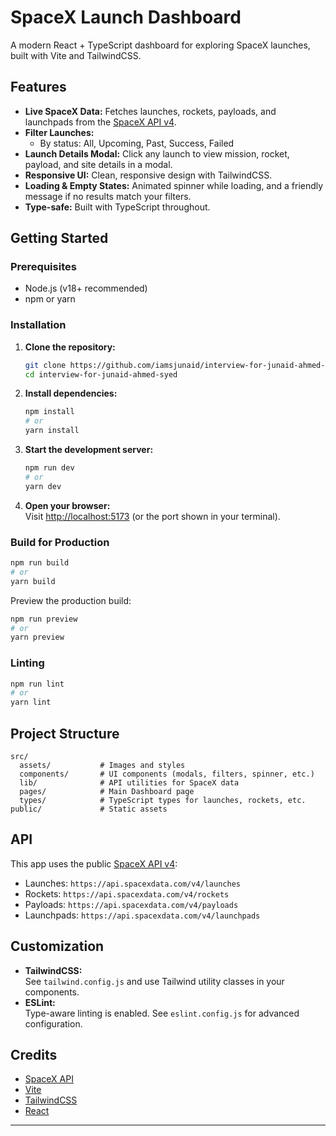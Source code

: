 # SpaceX Launch Dashboard

A modern React + TypeScript dashboard for exploring SpaceX launches, built with Vite and TailwindCSS.

## Features

- **Live SpaceX Data:** Fetches launches, rockets, payloads, and launchpads from the [SpaceX API v4](https://github.com/r-spacex/SpaceX-API).
- **Filter Launches:**  
  - By status: All, Upcoming, Past, Success, Failed  
- **Launch Details Modal:** Click any launch to view mission, rocket, payload, and site details in a modal.
- **Responsive UI:** Clean, responsive design with TailwindCSS.
- **Loading & Empty States:** Animated spinner while loading, and a friendly message if no results match your filters.
- **Type-safe:** Built with TypeScript throughout.

## Getting Started

### Prerequisites

- Node.js (v18+ recommended)
- npm or yarn

### Installation

1. **Clone the repository:**
   ```bash
   git clone https://github.com/iamsjunaid/interview-for-junaid-ahmed-syed/
   cd interview-for-junaid-ahmed-syed
   ```

2. **Install dependencies:**
   ```bash
   npm install
   # or
   yarn install
   ```

3. **Start the development server:**
   ```bash
   npm run dev
   # or
   yarn dev
   ```

4. **Open your browser:**  
   Visit [http://localhost:5173](http://localhost:5173) (or the port shown in your terminal).

### Build for Production

```bash
npm run build
# or
yarn build
```

Preview the production build:
```bash
npm run preview
# or
yarn preview
```

### Linting

```bash
npm run lint
# or
yarn lint
```

## Project Structure

```
src/
  assets/           # Images and styles
  components/       # UI components (modals, filters, spinner, etc.)
  lib/              # API utilities for SpaceX data
  pages/            # Main Dashboard page
  types/            # TypeScript types for launches, rockets, etc.
public/             # Static assets
```

## API

This app uses the public [SpaceX API v4](https://github.com/r-spacex/SpaceX-API):

- Launches: `https://api.spacexdata.com/v4/launches`
- Rockets: `https://api.spacexdata.com/v4/rockets`
- Payloads: `https://api.spacexdata.com/v4/payloads`
- Launchpads: `https://api.spacexdata.com/v4/launchpads`

## Customization

- **TailwindCSS:**  
  See `tailwind.config.js` and use Tailwind utility classes in your components.
- **ESLint:**  
  Type-aware linting is enabled. See `eslint.config.js` for advanced configuration.

## Credits

- [SpaceX API](https://github.com/r-spacex/SpaceX-API)
- [Vite](https://vitejs.dev/)
- [TailwindCSS](https://tailwindcss.com/)
- [React](https://react.dev/)

---
